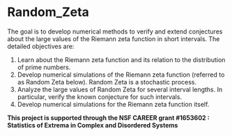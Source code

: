 # Random_Zeta
The goal is to develop numerical methods to verify and extend conjectures about the large values of the Riemann zeta function in short intervals. The detailed objectives are:
1. Learn about the Riemann zeta function and its relation to the distribution of prime numbers.
2. Develop numerical simulations of the Riemann zeta function (referred to as Random Zeta below). Random Zeta is a stochastic process.
3. Analyze the large values of Random Zeta for several interval lengths. In particular, verify the known conjecture for such intervals.
4. Develop numerical simulations for the Riemann zeta function itself.

**This project is supported through the NSF CAREER grant #1653602 : Statistics of Extrema in Complex and Disordered Systems**
